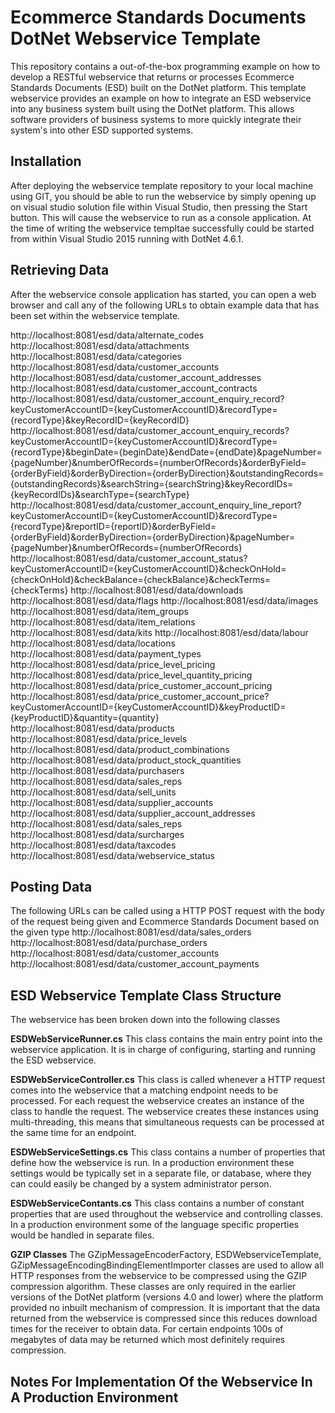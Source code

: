 # Ecommerce Standards Documents DotNet Webservice Template
This repository contains a out-of-the-box programming example on how to develop a RESTful webservice that returns or processes Ecommerce Standards Documents (ESD) built on the DotNet platform.
This template webservice provides an example on how to integrate an ESD webservice into any business system built using the DotNet platform. This allows software providers of business systems to more quickly integrate their system's into other ESD supported systems.

## Installation
After deploying the webservice template repository to your local machine using GIT, you should be able to run the webservice by simply opening up on visual studio solution file within Visual Studio, then pressing the Start button. This will cause the webservice to run as a console application. At the time of writing the webservice templtae successfully could be started from within Visual Studio 2015 running with DotNet 4.6.1.

## Retrieving Data
After the webservice console application has started, you can open a web browser and call any of the following URLs to obtain example data that has been set within the webservice template.

http://localhost:8081/esd/data/alternate_codes
http://localhost:8081/esd/data/attachments
http://localhost:8081/esd/data/categories
http://localhost:8081/esd/data/customer_accounts
http://localhost:8081/esd/data/customer_account_addresses
http://localhost:8081/esd/data/customer_account_contracts
http://localhost:8081/esd/data/customer_account_enquiry_record?keyCustomerAccountID={keyCustomerAccountID}&recordType={recordType}&keyRecordID={keyRecordID}
http://localhost:8081/esd/data/customer_account_enquiry_records?keyCustomerAccountID={keyCustomerAccountID}&recordType={recordType}&beginDate={beginDate}&endDate={endDate}&pageNumber={pageNumber}&numberOfRecords={numberOfRecords}&orderByField={orderByField}&orderByDirection={orderByDirection}&outstandingRecords={outstandingRecords}&searchString={searchString}&keyRecordIDs={keyRecordIDs}&searchType={searchType}
http://localhost:8081/esd/data/customer_account_enquiry_line_report?keyCustomerAccountID={keyCustomerAccountID}&recordType={recordType}&reportID={reportID}&orderByField={orderByField}&orderByDirection={orderByDirection}&pageNumber={pageNumber}&numberOfRecords={numberOfRecords}
http://localhost:8081/esd/data/customer_account_status?keyCustomerAccountID={keyCustomerAccountID}&checkOnHold={checkOnHold}&checkBalance={checkBalance}&checkTerms={checkTerms}
http://localhost:8081/esd/data/downloads
http://localhost:8081/esd/data/flags
http://localhost:8081/esd/data/images
http://localhost:8081/esd/data/item_groups
http://localhost:8081/esd/data/item_relations
http://localhost:8081/esd/data/kits
http://localhost:8081/esd/data/labour
http://localhost:8081/esd/data/locations
http://localhost:8081/esd/data/payment_types
http://localhost:8081/esd/data/price_level_pricing
http://localhost:8081/esd/data/price_level_quantity_pricing
http://localhost:8081/esd/data/price_customer_account_pricing
http://localhost:8081/esd/data/price_customer_account_price?keyCustomerAccountID={keyCustomerAccountID}&keyProductID={keyProductID}&quantity={quantity}
http://localhost:8081/esd/data/products
http://localhost:8081/esd/data/price_levels
http://localhost:8081/esd/data/product_combinations
http://localhost:8081/esd/data/product_stock_quantities
http://localhost:8081/esd/data/purchasers
http://localhost:8081/esd/data/sales_reps
http://localhost:8081/esd/data/sell_units
http://localhost:8081/esd/data/supplier_accounts
http://localhost:8081/esd/data/supplier_account_addresses
http://localhost:8081/esd/data/sales_reps
http://localhost:8081/esd/data/surcharges
http://localhost:8081/esd/data/taxcodes
http://localhost:8081/esd/data/webservice_status

## Posting Data
The following URLs can be called using a HTTP POST request with the body of the request being given and Ecommerce Standards Document based on the given type
http://localhost:8081/esd/data/sales_orders
http://localhost:8081/esd/data/purchase_orders
http://localhost:8081/esd/data/customer_accounts
http://localhost:8081/esd/data/customer_account_payments

## ESD Webservice Template Class Structure
The webservice has been broken down into the following classes

**ESDWebServiceRunner.cs**
This class contains the main entry point into the webservice application. It is in charge of configuring, starting and running the ESD webservice.

**ESDWebServiceController.cs**
This class is called whenever a HTTP request comes into the webservice that a matching endpoint needs to be processed. For each request the webservice creates an instance of the class to handle the request. The webservice creates these instances using multi-threading, this means that simultaneous requests can be processed at the same time for an endpoint.

**ESDWebServiceSettings.cs**
This class contains a number of properties that define how the webservice is run. In a production environment these settings would be typically set in a separate file, or database, where they can could easily be changed by a system administrator person.

**ESDWebServiceContants.cs**
This class contains a number of constant properties that are used throughout the webservice and controlling classes. In a production environment some of the language specific properties would be handled in separate files.

**GZIP Classes**
The GZipMessageEncoderFactory, ESDWebserviceTemplate, GZipMessageEncodingBindingElementImporter classes are used to allow all HTTP responses from the webservice to be compressed using the GZIP compression algorithm. These classes are only required in the earlier versions of the DotNet platform (versions 4.0 and lower) where the platform provided no inbuilt mechanism of compression. It is important that the data returned from the webservice is compressed since this reduces download times for the receiver to obtain data. For certain endpoints 100s of megabytes of data may be returned which most definitely requires compression.

## Notes For Implementation Of the Webservice In A Production Environment
